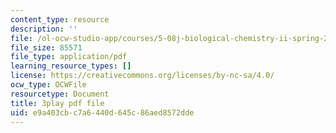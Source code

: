 ```yaml
---
content_type: resource
description: ''
file: /ol-ocw-studio-app/courses/5-08j-biological-chemistry-ii-spring-2016/e9a403cbc7a6440d645c86aed8572dde_vVkrHN-wnQM.pdf
file_size: 85571
file_type: application/pdf
learning_resource_types: []
license: https://creativecommons.org/licenses/by-nc-sa/4.0/
ocw_type: OCWFile
resourcetype: Document
title: 3play pdf file
uid: e9a403cb-c7a6-440d-645c-86aed8572dde
---
```

